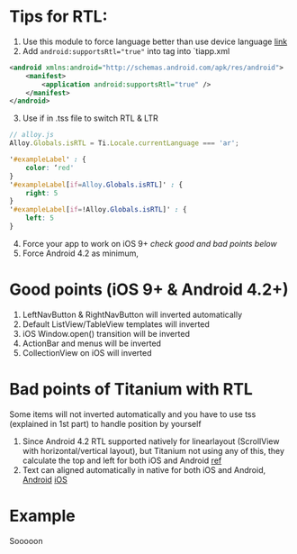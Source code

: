 # Tips for RTL:
1. Use this module to force language better than use device language [link](http://shareourideas.com/2013/12/02/titanium-locale-module-for-both-android-and-ios/)
2. Add  `android:supportsRtl="true"` into <application> tag into `tiapp.xml
```xml
<android xmlns:android="http://schemas.android.com/apk/res/android">
    <manifest>
        <application android:supportsRtl="true" />
    </manifest>
</android>
```
3. Use if in .tss file to switch RTL & LTR
```javascript
// alloy.js
Alloy.Globals.isRTL = Ti.Locale.currentLanguage === 'ar';
```
```css
'#exampleLabel' : {
	color: ‘red'
}
'#exampleLabel[if=Alloy.Globals.isRTL]' : {
	right: 5
}
'#exampleLabel[if=!Alloy.Globals.isRTL]' : {
	left: 5
}
```
4. Force your app to work on iOS 9+ _check good and bad points below_
5. Force Android 4.2 as minimum,

# Good points (iOS 9+ & Android 4.2+)
1. LeftNavButton & RightNavButton will inverted automatically
2. Default ListView/TableView templates will inverted
3. iOS Window.open() transition will be inverted
4. ActionBar and menus will be inverted
5. CollectionView on iOS will inverted

# Bad points of Titanium with RTL
Some items will not inverted automatically and you have to use tss (explained in 1st part) to handle position by yourself
1. Since Android 4.2 RTL supported natively for linearlayout (ScrollView with horizontal/vertical layout), but Titanium not using any of this, they calculate the top and left for both iOS and Android  [ref](http://android-developers.blogspot.com.eg/2013/03/native-rtl-support-in-android-42.html)
2. Text can aligned automatically in native for both iOS and Android, [Android](http://developer.android.com/intl/es/reference/android/view/View.html#attr_android:textDirection) [iOS](https://developer.apple.com/library/ios/documentation/UIKit/Reference/NSString_UIKit_Additions/index.html#//apple_ref/c/econst/NSTextAlignmentNatural)

# Example
Sooooon
